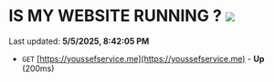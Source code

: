 # IS MY WEBSITE RUNNING ? [![](https://img.shields.io/static/v1?label=Sponsor&message=%E2%9D%A4&logo=GitHub&color=%23fe8e86)](https://github.com/sponsors/Youssef-Lehmam)

Last updated: **5/5/2025, 8:42:05 PM**

- `GET` [https://youssefservice.me](https://youssefservice.me) - **Up** (200ms)
